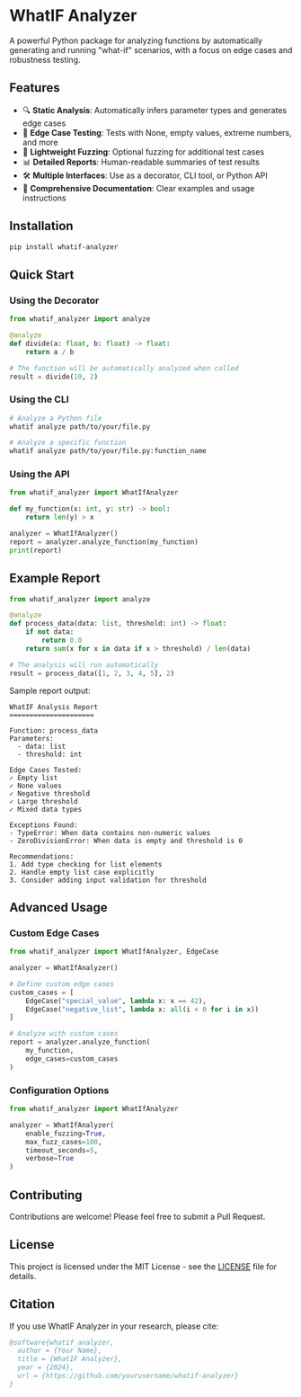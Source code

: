 # WhatIF Analyzer

A powerful Python package for analyzing functions by automatically generating and running "what-if" scenarios, with a focus on edge cases and robustness testing.

## Features

- 🔍 **Static Analysis**: Automatically infers parameter types and generates edge cases
- 🎯 **Edge Case Testing**: Tests with None, empty values, extreme numbers, and more
- 🧪 **Lightweight Fuzzing**: Optional fuzzing for additional test cases
- 📊 **Detailed Reports**: Human-readable summaries of test results
- 🛠️ **Multiple Interfaces**: Use as a decorator, CLI tool, or Python API
- 📝 **Comprehensive Documentation**: Clear examples and usage instructions

## Installation

```bash
pip install whatif-analyzer
```

## Quick Start

### Using the Decorator

```python
from whatif_analyzer import analyze

@analyze
def divide(a: float, b: float) -> float:
    return a / b

# The function will be automatically analyzed when called
result = divide(10, 2)
```

### Using the CLI

```bash
# Analyze a Python file
whatif analyze path/to/your/file.py

# Analyze a specific function
whatif analyze path/to/your/file.py:function_name
```

### Using the API

```python
from whatif_analyzer import WhatIfAnalyzer

def my_function(x: int, y: str) -> bool:
    return len(y) > x

analyzer = WhatIfAnalyzer()
report = analyzer.analyze_function(my_function)
print(report)
```

## Example Report

```python
from whatif_analyzer import analyze

@analyze
def process_data(data: list, threshold: int) -> float:
    if not data:
        return 0.0
    return sum(x for x in data if x > threshold) / len(data)

# The analysis will run automatically
result = process_data([1, 2, 3, 4, 5], 2)
```

Sample report output:
```
WhatIF Analysis Report
=====================

Function: process_data
Parameters:
  - data: list
  - threshold: int

Edge Cases Tested:
✓ Empty list
✓ None values
✓ Negative threshold
✓ Large threshold
✓ Mixed data types

Exceptions Found:
- TypeError: When data contains non-numeric values
- ZeroDivisionError: When data is empty and threshold is 0

Recommendations:
1. Add type checking for list elements
2. Handle empty list case explicitly
3. Consider adding input validation for threshold
```

## Advanced Usage

### Custom Edge Cases

```python
from whatif_analyzer import WhatIfAnalyzer, EdgeCase

analyzer = WhatIfAnalyzer()

# Define custom edge cases
custom_cases = [
    EdgeCase("special_value", lambda x: x == 42),
    EdgeCase("negative_list", lambda x: all(i < 0 for i in x))
]

# Analyze with custom cases
report = analyzer.analyze_function(
    my_function,
    edge_cases=custom_cases
)
```

### Configuration Options

```python
from whatif_analyzer import WhatIfAnalyzer

analyzer = WhatIfAnalyzer(
    enable_fuzzing=True,
    max_fuzz_cases=100,
    timeout_seconds=5,
    verbose=True
)
```

## Contributing

Contributions are welcome! Please feel free to submit a Pull Request.

## License

This project is licensed under the MIT License - see the [LICENSE](LICENSE) file for details.

## Citation

If you use WhatIF Analyzer in your research, please cite:

```bibtex
@software{whatif_analyzer,
  author = {Your Name},
  title = {WhatIF Analyzer},
  year = {2024},
  url = {https://github.com/yourusername/whatif-analyzer}
}
``` 